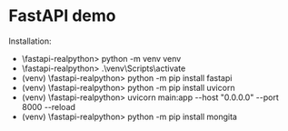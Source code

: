 # FastAPI demo

Installation:
 * \fastapi-realpython> python -m venv venv
 * \fastapi-realpython> .\venv\Scripts\activate
 * (venv) \fastapi-realpython> python -m pip install fastapi
 * (venv) \fastapi-realpython> python -m pip install uvicorn
 * (venv) \fastapi-realpython> uvicorn main:app --host "0.0.0.0" --port 8000 --reload
 * (venv) \fastapi-realpython> python -m pip install mongita
